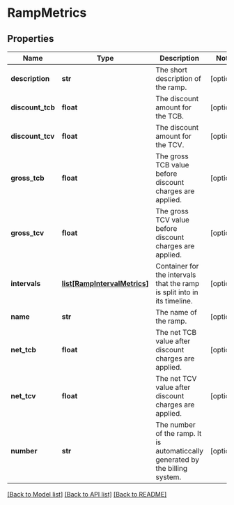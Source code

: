 # RampMetrics

## Properties
Name | Type | Description | Notes
------------ | ------------- | ------------- | -------------
**description** | **str** | The short description of the ramp. | [optional] 
**discount_tcb** | **float** | The discount amount for the TCB. | [optional] 
**discount_tcv** | **float** | The discount amount for the TCV. | [optional] 
**gross_tcb** | **float** | The gross TCB value before discount charges are applied. | [optional] 
**gross_tcv** | **float** | The gross TCV value before discount charges are applied. | [optional] 
**intervals** | [**list[RampIntervalMetrics]**](RampIntervalMetrics.md) | Container for the intervals that the ramp is split into in its timeline. | [optional] 
**name** | **str** | The name of the ramp. | [optional] 
**net_tcb** | **float** | The net TCB value after discount charges are applied. | [optional] 
**net_tcv** | **float** | The net TCV value after discount charges are applied. | [optional] 
**number** | **str** | The number of the ramp. It is automaticcally generated by the billing system. | [optional] 

[[Back to Model list]](../README.md#documentation-for-models) [[Back to API list]](../README.md#documentation-for-api-endpoints) [[Back to README]](../README.md)


